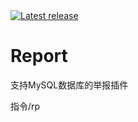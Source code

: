 <a href="https://github.com/Sobadfish/BedWar/releases/latest" alt="Latest release">
    <img src="https://img.shields.io/github/v/release/Sobadfish/Report?include_prereleases" alt="Latest release"/>
</a>


# Report
支持MySQL数据库的举报插件

指令/rp
